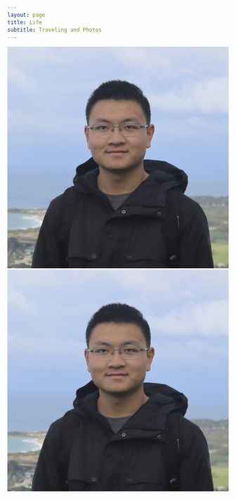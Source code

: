 ```yaml
---
layout: page
title: Life
subtitle: Traveling and Photos
---
```



![alt-text-1](https://github.com/yqmao17/yqmao17.github.io/blob/master/img/me.jpeg)  ![alt-text-2](https://github.com/yqmao17/yqmao17.github.io/blob/master/img/me.jpeg)